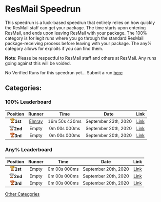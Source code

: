 # ResMail Speedrun

This speedrun is a luck-based speedrun that entirely relies on how quickly the ResMail staff can get your package. The time starts upon entering ResMail, and ends upon leaving ResMail with your package. The 100% category is for legit runs where you go through the standard ResMail package-receiving process before leaving with your package. The any% category allows for exploits if you can find them.

**Note:** Please be respectful to ResMail staff and others at ResMail. Any runs going against this will be voided.

No Verified Runs for this speedrun yet... Submit a run [here](https://forms.gle/hHda5Qc1Fa8ozx5f7)

## Categories:

### 100% Leaderboard

| Position |    Runner     |  Time | Date|Link|
|:----------:|:-------------:|:------:|:----:|:---:|
| <img src="../../img/1st.png" width="15">**1st** | [Elmray](www.reddit.com/user/Many_Bird_2579) | 16m 50s 430ms  | September 23th, 2020 | [Link](https://www.youtube.com/watch?v=UNIeMGs_ta8&feature=youtu.be) |
| <img src="../../img/2nd.png" width="15">**2nd** | Empty | 0m 00s 000ms  | September 20th, 2020 | [Link]() |
| <img src="../../img/3rd.png" width="15">**3rd** | Empty | 0m 00s 000ms  | September 20th, 2020 | [Link]() |

### Any% Leaderboard

| Position |    Runner     |  Time | Date|Link|
|:----------:|:-------------:|:------:|:----:|:---:|
| <img src="../../img/1st.png" width="15">**1st** | Empty | 0m 00s 000ms  | September 20th, 2020 | [Link]() |
| <img src="../../img/2nd.png" width="15">**2nd** | Empty | 0m 00s 000ms  | September 20th, 2020 | [Link]() |
| <img src="../../img/3rd.png" width="15">**3rd** | Empty | 0m 00s 000ms  | September 20th, 2020 | [Link]() |

[Other Categories](../../README.md)
